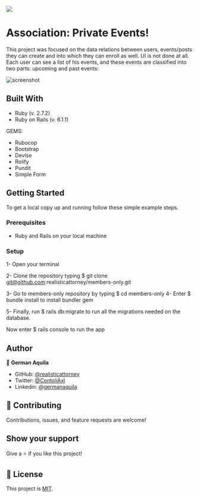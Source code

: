 ![](https://img.shields.io/badge/Microverse-blueviolet)
# Association: Private Events!
 
This project was focused on the data relations between users, events/posts they can create and into which they can enroll as well. UI is not done at all. 
 Each user can see a list of his events, and these events are classified into two parts: upcoming and past events:

![screenshot](./assets/imgs/home.png)



## Built With
- Ruby (v. 2.7.2)
- Ruby on Rails (v. 6.1.1)

GEMS: 

- Rubocop
- Bootstrap 
- Devise 
- Rolify
- Pundit
- Simple Form


## Getting Started

To get a local copy up and running follow these simple example steps.

### Prerequisites

- Ruby and Rails on your local machine

### Setup

1- Open your terminal

2- Clone the repository typing $ git clone git@github.com:realisticattorney/members-only.git

3- Go to members-only repository by typing $ cd members-only
4- Enter $ bundle install to install bundler gem

5- Finally, run $ rails db:migrate to run all the migrations needed on the database.

Now enter $ rails console to run the app

## Author

👤 **German Aquila** 
- GitHub: [@realisticattorney](https://github.com/realisticattorney) 
- Twitter: [@ContoliAxl](https://www.twitter.com/contoliaxl)
- Linkedin: [@germanaquila](https://www.linkedin.com/in/german-aquila-55a9171b5/)  


## 🤝 Contributing

Contributions, issues, and feature requests are welcome!


## Show your support

Give a ⭐️ if you like this project!

## 📝 License

This project is [MIT](./LICENSE).
